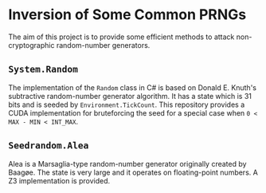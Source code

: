 # Inversion of Some Common PRNGs

The aim of this project is to provide some efficient methods to attack non-cryptographic random-number generators.

## `System.Random`

The implementation of the `Random` class in C# is based on Donald E. Knuth's subtractive random-number generator algorithm. It has a state which is 31 bits and is seeded by `Environment.TickCount`. This repository provides a CUDA implementation for bruteforcing the seed for a special case when `0 < MAX - MIN < INT_MAX`.

## `Seedrandom.Alea`

Alea is a Marsaglia-type random-number generator originally created by Baagøe. The state is very large and it operates on floating-point numbers. A Z3 implementation is provided.